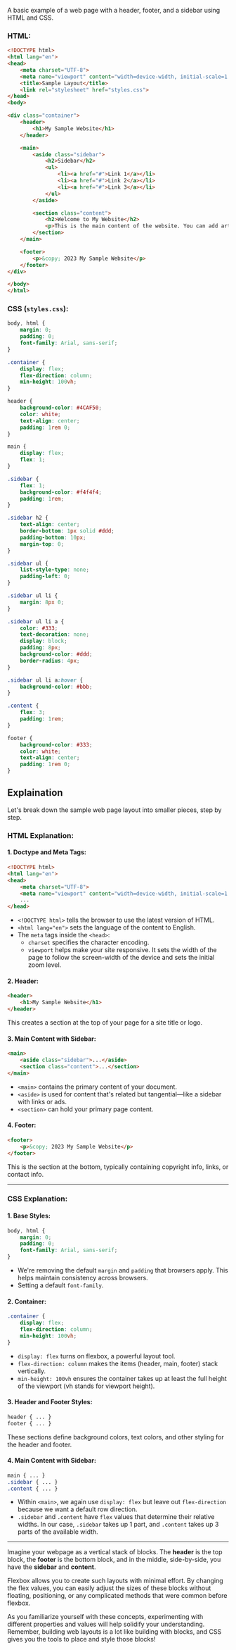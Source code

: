 A basic example of a web page with a header, footer, and a sidebar using HTML and CSS.

### HTML:
```html
<!DOCTYPE html>
<html lang="en">
<head>
    <meta charset="UTF-8">
    <meta name="viewport" content="width=device-width, initial-scale=1.0">
    <title>Sample Layout</title>
    <link rel="stylesheet" href="styles.css">
</head>
<body> 

<div class="container">
    <header>
        <h1>My Sample Website</h1>
    </header>

    <main>
        <aside class="sidebar">
            <h2>Sidebar</h2>
            <ul>
                <li><a href="#">Link 1</a></li>
                <li><a href="#">Link 2</a></li>
                <li><a href="#">Link 3</a></li>
            </ul>
        </aside>

        <section class="content">
            <h2>Welcome to My Website</h2>
            <p>This is the main content of the website. You can add articles, images, videos, etc. here.</p>
        </section>
    </main>

    <footer>
        <p>&copy; 2023 My Sample Website</p>
    </footer>
</div>

</body>
</html>
```

### CSS (`styles.css`):
```css
body, html {
    margin: 0;
    padding: 0;
    font-family: Arial, sans-serif;
}

.container {
    display: flex;
    flex-direction: column;
    min-height: 100vh;
}

header {
    background-color: #4CAF50;
    color: white;
    text-align: center;
    padding: 1rem 0;
}

main {
    display: flex;
    flex: 1;
}

.sidebar {
    flex: 1;
    background-color: #f4f4f4;
    padding: 1rem;
}

.sidebar h2 {
    text-align: center;
    border-bottom: 1px solid #ddd;
    padding-bottom: 10px;
    margin-top: 0;
}

.sidebar ul {
    list-style-type: none;
    padding-left: 0;
}

.sidebar ul li {
    margin: 8px 0;
}

.sidebar ul li a {
    color: #333;
    text-decoration: none;
    display: block;
    padding: 8px;
    background-color: #ddd;
    border-radius: 4px;
}

.sidebar ul li a:hover {
    background-color: #bbb;
}

.content {
    flex: 3;
    padding: 1rem;
}

footer {
    background-color: #333;
    color: white;
    text-align: center;
    padding: 1rem 0;
}
```


## Explaination 

Let's break down the sample web page layout into smaller pieces, step by step.

### **HTML Explanation**:

#### 1. **Doctype and Meta Tags**:
```html
<!DOCTYPE html>
<html lang="en">
<head>
    <meta charset="UTF-8">
    <meta name="viewport" content="width=device-width, initial-scale=1.0">
    ...
</head>
```
- `<!DOCTYPE html>` tells the browser to use the latest version of HTML.
- `<html lang="en">` sets the language of the content to English.
- The `meta` tags inside the `<head>`:
  - `charset` specifies the character encoding.
  - `viewport` helps make your site responsive. It sets the width of the page to follow the screen-width of the device and sets the initial zoom level.

#### 2. **Header**:
```html
<header>
    <h1>My Sample Website</h1>
</header>
```
This creates a section at the top of your page for a site title or logo.

#### 3. **Main Content with Sidebar**:
```html
<main>
    <aside class="sidebar">...</aside>
    <section class="content">...</section>
</main>
```
- `<main>` contains the primary content of your document.
- `<aside>` is used for content that's related but tangential—like a sidebar with links or ads.
- `<section>` can hold your primary page content.

#### 4. **Footer**:
```html
<footer>
    <p>&copy; 2023 My Sample Website</p>
</footer>
```
This is the section at the bottom, typically containing copyright info, links, or contact info.

---

### **CSS Explanation**:

#### 1. **Base Styles**:
```css
body, html {
    margin: 0;
    padding: 0;
    font-family: Arial, sans-serif;
}
```
- We're removing the default `margin` and `padding` that browsers apply. This helps maintain consistency across browsers.
- Setting a default `font-family`.

#### 2. **Container**:
```css
.container {
    display: flex;
    flex-direction: column;
    min-height: 100vh;
}
```
- `display: flex` turns on flexbox, a powerful layout tool.
- `flex-direction: column` makes the items (header, main, footer) stack vertically.
- `min-height: 100vh` ensures the container takes up at least the full height of the viewport (vh stands for viewport height).

#### 3. **Header and Footer Styles**:
```css
header { ... }
footer { ... }
```
These sections define background colors, text colors, and other styling for the header and footer.

#### 4. **Main Content with Sidebar**:
```css
main { ... }
.sidebar { ... }
.content { ... }
```
- Within `<main>`, we again use `display: flex` but leave out `flex-direction` because we want a default row direction.
- `.sidebar` and `.content` have `flex` values that determine their relative widths. In our case, `.sidebar` takes up 1 part, and `.content` takes up 3 parts of the available width.

---

Imagine your webpage as a vertical stack of blocks. The **header** is the top block, the **footer** is the bottom block, and in the middle, side-by-side, you have the **sidebar** and **content**.

Flexbox allows you to create such layouts with minimal effort. By changing the flex values, you can easily adjust the sizes of these blocks without floating, positioning, or any complicated methods that were common before flexbox.

As you familiarize yourself with these concepts, experimenting with different properties and values will help solidify your understanding. Remember, building web layouts is a lot like building with blocks, and CSS gives you the tools to place and style those blocks!

